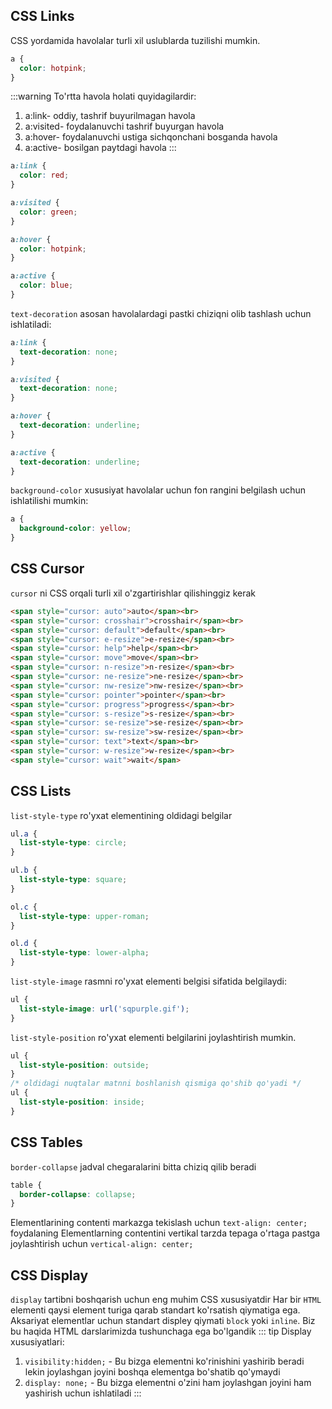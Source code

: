 ## CSS Links
CSS yordamida havolalar turli xil uslublarda tuzilishi mumkin.

```css
a {
  color: hotpink;
}
```

:::warning
To'rtta havola holati quyidagilardir:
1. a:link- oddiy, tashrif buyurilmagan havola
2. a:visited- foydalanuvchi tashrif buyurgan havola
3. a:hover- foydalanuvchi ustiga sichqonchani bosganda havola
4. a:active- bosilgan paytdagi havola
:::

```css
a:link {
  color: red;
}

a:visited {
  color: green;
}

a:hover {
  color: hotpink;
}

a:active {
  color: blue;
}
```

`text-decoration` asosan havolalardagi pastki chiziqni olib tashlash uchun ishlatiladi:
```css
a:link {
  text-decoration: none;
}

a:visited {
  text-decoration: none;
}

a:hover {
  text-decoration: underline;
}

a:active {
  text-decoration: underline;
}
```

`background-color` xususiyat havolalar uchun fon rangini belgilash uchun ishlatilishi mumkin:
```css
a {
  background-color: yellow;
}
```

## CSS Cursor
`cursor` ni CSS orqali turli xil o'zgartirishlar qilishinggiz kerak
```html
<span style="cursor: auto">auto</span><br>
<span style="cursor: crosshair">crosshair</span><br>
<span style="cursor: default">default</span><br>
<span style="cursor: e-resize">e-resize</span><br>
<span style="cursor: help">help</span><br>
<span style="cursor: move">move</span><br>
<span style="cursor: n-resize">n-resize</span><br>
<span style="cursor: ne-resize">ne-resize</span><br>
<span style="cursor: nw-resize">nw-resize</span><br>
<span style="cursor: pointer">pointer</span><br>
<span style="cursor: progress">progress</span><br>
<span style="cursor: s-resize">s-resize</span><br>
<span style="cursor: se-resize">se-resize</span><br>
<span style="cursor: sw-resize">sw-resize</span><br>
<span style="cursor: text">text</span><br>
<span style="cursor: w-resize">w-resize</span><br>
<span style="cursor: wait">wait</span>
```
## CSS Lists
`list-style-type` ro'yxat elementining oldidagi belgilar

```css
ul.a {
  list-style-type: circle;
}

ul.b {
  list-style-type: square;
}

ol.c {
  list-style-type: upper-roman;
}

ol.d {
  list-style-type: lower-alpha;
}
```
`list-style-image` rasmni ro'yxat elementi belgisi sifatida belgilaydi:
```css
ul {
  list-style-image: url('sqpurple.gif');
}
```
`list-style-position` ro'yxat elementi belgilarini joylashtirish mumkin.
```css
ul {
  list-style-position: outside;
}
/* oldidagi nuqtalar matnni boshlanish qismiga qo'shib qo'yadi */
ul {
  list-style-position: inside;
}
```

## CSS Tables
`border-collapse` jadval chegaralarini bitta chiziq qilib beradi
```css
table {
  border-collapse: collapse;
}
```
Elementlarining contenti markazga tekislash uchun `text-align: center;` foydalaning
Elementlarning contentini vertikal tarzda tepaga o'rtaga pastga joylashtirish uchun `vertical-align: center;`

## CSS Display

`display` tartibni boshqarish uchun eng muhim CSS xususiyatdir
Har bir `HTML` elementi qaysi element turiga qarab standart ko'rsatish qiymatiga ega. Aksariyat elementlar uchun standart displey qiymati `block` yoki `inline`.
Biz bu haqida HTML darslarimizda tushunchaga ega bo'lgandik
::: tip Display xususiyatlari:
1. `visibility:hidden;` - Bu bizga elementni ko'rinishini yashirib beradi lekin joylashgan joyini boshqa elementga bo'shatib qo'ymaydi
2. `display: none;` - Bu bizga elementni o'zini ham joylashgan joyini ham yashirish uchun ishlatiladi
:::
